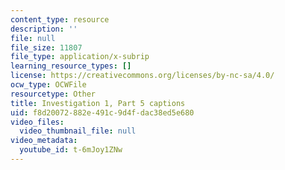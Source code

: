 ```yaml
---
content_type: resource
description: ''
file: null
file_size: 11807
file_type: application/x-subrip
learning_resource_types: []
license: https://creativecommons.org/licenses/by-nc-sa/4.0/
ocw_type: OCWFile
resourcetype: Other
title: Investigation 1, Part 5 captions
uid: f8d20072-882e-491c-9d4f-dac38ed5e680
video_files:
  video_thumbnail_file: null
video_metadata:
  youtube_id: t-6mJoy1ZNw
---
```

